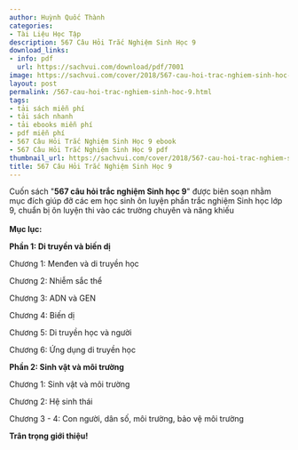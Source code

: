 ```yaml
---
author: Huỳnh Quốc Thành
categories:
- Tài Liệu Học Tập
description: 567 Câu Hỏi Trắc Nghiệm Sinh Học 9
download_links:
- info: pdf
  url: https://sachvui.com/download/pdf/7001
image: https://sachvui.com/cover/2018/567-cau-hoi-trac-nghiem-sinh-hoc-9.jpg
layout: post
permalink: /567-cau-hoi-trac-nghiem-sinh-hoc-9.html
tags:
- tải sách miễn phí
- tải sách nhanh
- tải ebooks miễn phí
- pdf miễn phí
- 567 Câu Hỏi Trắc Nghiệm Sinh Học 9 ebook
- 567 Câu Hỏi Trắc Nghiệm Sinh Học 9 pdf
thumbnail_url: https://sachvui.com/cover/2018/567-cau-hoi-trac-nghiem-sinh-hoc-9.jpg
title: 567 Câu Hỏi Trắc Nghiệm Sinh Học 9
---
```


 <div class="item-desc text-justify"> <p>Cuốn sách "<strong>567 câu hỏi trắc nghiệm Sinh học 9</strong>" được biên soạn nhằm mục đích giúp đỡ các em học sinh ôn luyện phần trắc nghiệm Sinh học lớp 9, chuẩn bị ôn luyện thi vào các trường chuyên và năng khiếu<br><br><strong>Mục lục:</strong></p><p><strong>Phần 1: Di truyền và biến dị</strong></p><p>Chương 1: Menđen và di truyền học</p><p>Chương 2: Nhiễm sắc thể</p><p>Chương 3: ADN và GEN</p><p>Chương 4: Biến dị</p><p>Chương 5: Di truyền học và người</p><p>Chương 6: Ứng dụng di truyền học</p><p><strong>Phần 2: Sinh vật và môi trường</strong></p><p>Chương 1: Sinh vật và môi trường</p><p>Chương 2: Hệ sinh thái</p><p>Chương 3 - 4: Con người, dân số, môi trường, bảo vệ môi trường</p><p><strong>Trân trọng giới thiệu!</strong></p> </div>